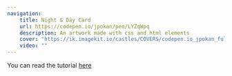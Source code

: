```yaml
---
navigation:
    title: Night & Day Card
    url: https://codepen.io/jpokan/pen/LYZqWpq
    description: An artwork made with css and html elements
    cover: "https://ik.imagekit.io/castles/COVERS/codepen.io_jpokan_full_LYZqWpq.png?updatedAt=1750785490408"
    video: ""
---
```


You can read the tutorial [here](/blog/making-a-night-card-scene-with-html-and-css)
